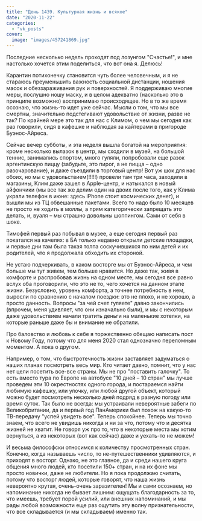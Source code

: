 ```yaml
---
title: "День 1439. Культурная жизнь и всякое"
date: "2020-11-22"
categories: 
  - "vk_posts"
cover:
  image: "images/457241869.jpg"
---
```


Последние несколько недель проходят под лозунгом "Счастье!", и мне настолько хочется этим поделиться, что вот она я. Делюсь!

Карантин потихонечку становится чуть более человечным, и я не стараюсь преуменьшить важность социальной дистанции, ношения масок и обеззараживания рук и поверхностей. Я поддерживаю многие меры, послушно ношу маску, и в целом адекватно (насколько это в принципе возможно) воспринимаю происходящее. Но в то же время осознаю, что жизнь-то идет уже сейчас. Мысли о том, что мы все смертны, значительно подстегивают удовольствие от жизни, разве не так? По крайней мере это так для нас с Климом, о чем мы сегодня как раз говорили, сидя в кафешке и наблюдая за кайтерами в пригороде Буэнос-Айреса.

<!--more-->

Сейчас вечер субботы, и эта неделя вышла богатой на мероприятия: кроме несколько вылазок в центр, мы сходили в музей, на большой теннис, занимались спортом, много гуляли, попробовали еще разок аргентинскую пиццу (забудьте, это пирог, а не пицца – одно разочарование), и даже съездили в торговый центр! Вот уж шок для нас обоих, но мы с удовольствием(!!!!!) провели там три часа, заходили в магазины, Клим даже зашел в Apple-центр, и натыкался в новый айфончики (мы все так же делим один на двоих после того, как у Клима украли телефон в июне: здесь iPhone стоит космических денег), и вышли мы из ТЦ обвешанные пакетами. Всего то надо было 10 месяцев не просто не ходить в моллы, а прям категорически запрещать это делать, и, вуаля – мы страшно довольны шоппингом. Сами от себя в шоке.

Тимофей первый раз побывал в музее, а еще сегодня первый раз покатался на качелях: в БА только недавно открыли детские площадки, и первые дни там была такая толпа соскучившихся по ним детей и их родителей, что я продолжала обходить их стороной.

Не устаю подчеркивать, в каком восторге мы от Буэнос-Айреса, и чем больше мы тут живем, тем больше нравится. Но даже так, живя в комфорте и распробовав жизнь на одном месте, мы сегодня все равно вслух оба проговорили, что это не то, чего хочется на данном этапе жизни. Безусловно, уровень комфорта, а точнее потребность в нем, выросли по сравнению с началом поездки: это не плохо, и не хорошо, а просто данность. Вопросы "за чей счет гуляете" давно закончились (впрочем, меня удивляет, что они изначально были), и мы с некоторым даже удовольствием начали тратить деньги на маленькие хотелки, на которые раньше даже бы и внимание не обратили.

Про баловство и любовь к себе я торжественно обещаю написать пост к Новому Году, потому что для меня 2020 стал однозначно переломным моментом. А пока о другом.

Например, о том, что быстротечность жизни заставляет задуматься о наших планах посмотреть весь мир. Кто читает давно, помнит, что у нас нет цели посетить все-все страны. Мы не про "поставить галочку". То есть вместо тура по Европе на автобусе "10 дней – 10 стран" мы лучше проведем эти 10 окрестностях одного города, и постараемся найти любимую кафешку, или улочку, или любой другой объект, который можно будет посмотреть несколько дней подряд в разную погоду или время суток. Так было не всегда: мы устраивали невероятные забеги по Великобритании, да и первый год ПанАмерики был похож на какую-то ТВ-передачу "успей увидеть все". Теперь спокойнее. Теперь мы точно знаем, что всего не увидишь никогда и ни за что, потому что и десятка жизней не хватит. Не говоря уж про то, что в некоторые места мы хотим вернуться, а из некоторых (вот как сейчас) даже и уехать-то не можем!

И весьма философски относимся к количеству просмотренных стран. Конечно, когда называешь число, то не-путешественники удивляются, и приходят в восторг. Однако, не это главное, да и среди нашего круга общения много людей, кто посетили 150+ стран, и на их фоне мы просто новички, даже не любители. Но я пока продолжаю считать, потому что восторг людей, которые говорят, что наша жизнь невероятно крутая, очень-очень заразителен! Мы и сами осознаем, но напоминание никогда не бывает лишним: ощущать благодарность за то, что имеешь, требует порой усилий, или внешних напоминаний, и мы рады любой возможности еще раз ощутить эту волну признательности, что все складывается (и мы складываем) именно так.
